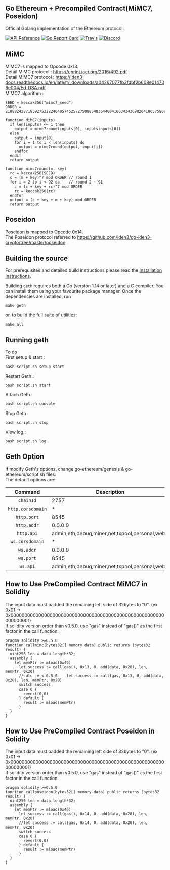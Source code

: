 ## Go Ethereum + Precompiled Contract(MiMC7, Poseidon)

Official Golang implementation of the Ethereum protocol.

[![API Reference](
https://camo.githubusercontent.com/915b7be44ada53c290eb157634330494ebe3e30a/68747470733a2f2f676f646f632e6f72672f6769746875622e636f6d2f676f6c616e672f6764646f3f7374617475732e737667
)](https://pkg.go.dev/github.com/ethereum/go-ethereum?tab=doc)
[![Go Report Card](https://goreportcard.com/badge/github.com/ethereum/go-ethereum)](https://goreportcard.com/report/github.com/ethereum/go-ethereum)
[![Travis](https://travis-ci.com/ethereum/go-ethereum.svg?branch=master)](https://travis-ci.com/ethereum/go-ethereum)
[![Discord](https://img.shields.io/badge/discord-join%20chat-blue.svg)](https://discord.gg/nthXNEv)

## MiMC
MiMC7 is mapped to Opcode 0x13.  
Detail MiMC protocol : https://eprint.iacr.org/2016/492.pdf  
Detail MiMC7 protocol : https://iden3-docs.readthedocs.io/en/latest/_downloads/a04267077fb3fdbf2b608e014706e004/Ed-DSA.pdf  
MiMC7 algorithm :  
```
SEED = keccak256("mimc7_seed")
ORDER = 21888242871839275222246405745257275088548364400416034343698204186575808495617

function MiMC7(inputs)
  if len(inputs) <= 1 then
    output = mimc7round(inputs[0], inputsinputs[0])
  else
    output = input[0]
    for i = 1 to i < len(inputs) do
      output = mimc7round(output, input[i])
    endfor
  endif
  return output

function mimc7round(m, key)
  rc = keccak256(SEED)
  c = (m + key)^7 mod ORDER // round 1
  for i = 2 to i < 92 do    // round 2 ~ 91
    c = (c + key + rc)^7 mod ORDER
    rc = keccak256(rc)
  endfor
  output = (c + key + m + key) mod ORDER
  return output
```
## Poseidon
Poseidon is mapped to Opcode 0x14.  
The Poseidon protocol referred to https://github.com/iden3/go-iden3-crypto/tree/master/poseidon  

## Building the source

For prerequisites and detailed build instructions please read the [Installation Instructions](https://geth.ethereum.org/docs/install-and-build/installing-geth).

Building `geth` requires both a Go (version 1.14 or later) and a C compiler. You can install
them using your favourite package manager. Once the dependencies are installed, run

```shell
make geth
```

or, to build the full suite of utilities:

```shell
make all
```

## Running geth

To do  
First setup & start :
```
bash script.sh setup start
```
Restart Geth :
```
bash script.sh start
```
Attach Geth :
```
bash script.sh console
```
Stop Geth :
```
bash script.sh stop
```
View log :
```
bash script.sh log
```

## Geth Option

If modify Geth's options, change go-ethereum/genesis & go-ethereum/script.sh files.  
The default options are:  

|    Command    | Description                                                                                                                                                                                                                                                                                                                                                                                                                                                                                                                                          |
| :-----------: | ---------------------------------------------------------------------------------------------------------------------------------------------------------------------------------------------------------------------------------------------------------------------------------------------------------------------------------------------------------------------------------------------------------------------------------------------------------------------------------------------------------------------------------------------------- |
|   `chainId`    | 2757  |
|   `http.corsdomain`    | *  |
|   `http.port`    | 8545  |
|   `http.addr`   | 0.0.0.0 |
|   `http.api`    | admin,eth,debug,miner,net,txpool,personal,web3  |
|   `ws.corsdomain`    | *  |
|   `ws.addr`   | 0.0.0.0 |
|   `ws.port`    | 8545  |
|   `ws.api`    | admin,eth,debug,miner,net,txpool,personal,web3  |

## How to Use PreCompiled Contract MiMC7 in Solidity
The input data must padded the remaining left side of 32bytes to "0". (ex 0x01 -> 0x0000000000000000000000000000000000000000000000000000000000000001)  
If solidity version order than v0.5.0, use "gas" instead of "gas()" as the first factor in the call function.

```
pragma solidity >=0.5.0
function callmimc(bytes32[] memory data) public returns (bytes32 result) {
  uint256 len = data.length*32;
  assembly {
    let memPtr := mload(0x40)
      let success := call(gas(), 0x13, 0, add(data, 0x20), len, memPtr, 0x20)
      //solc -v < 0.5.0    let success := call(gas, 0x13, 0, add(data, 0x20), len, memPtr, 0x20)
      switch success
      case 0 {
        revert(0,0)
      } default {
        result := mload(memPtr)
      }
  }
}
```

## How to Use PreCompiled Contract Poseidon in Solidity
The input data must padded the remaining left side of 32bytes to "0". (ex 0x01 -> 0x0000000000000000000000000000000000000000000000000000000000000001)  
If solidity version order than v0.5.0, use "gas" instead of "gas()" as the first factor in the call function.
```
pragma solidity >=0.5.0
function callposeidon(bytes32[] memory data) public returns (bytes32 result) {
  uint256 len = data.length*32;
  assembly {
    let memPtr := mload(0x40)
      let success := call(gas(), 0x14, 0, add(data, 0x20), len, memPtr, 0x20)
      //let success := call(gas, 0x14, 0, add(data, 0x20), len, memPtr, 0x20)
      switch success
      case 0 {
        revert(0,0)
      } default {
        result := mload(memPtr)
      }
  }
}
```
